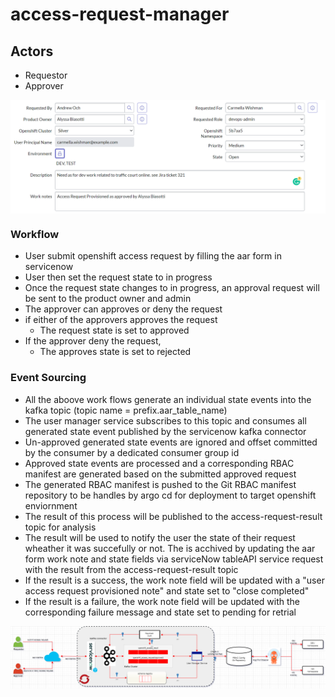# access-request-manager

## Actors
- Requestor
- Approver


<img align="center" width="1110" src="doc/AARForm.PNG">

### Workflow
- User submit openshift access request by filling the aar form in servicenow
- User then set the request state to in progress
- Once the request state changes to in progress, an approval request will be sent to the product owner and admin
- The approver can approves or deny the request
- if either of the approvers approves the request
	- The request state is set to approved
- If the approver deny the request, 
	- The approves state is set to rejected


### Event Sourcing
- All the aboove work flows generate an individual state events into the kafka topic (topic name = prefix.aar_table_name)
- The user manager service subscribes to this topic and consumes all generated state event published by the servicenow kafka connector
- Un-approved generated state events are ignored and offset committed by the consumer by a dedicated consumer group id
- Approved state events are processed and a corresponding RBAC manifest are generated based on the submitted approved request
- The generated RBAC manifest is pushed to the Git RBAC manifest repository to be handles by argo cd for deployment to target openshift enviornment
- The result of this process will be published to the access-request-result topic for analysis
- The result will be used to notify the user the state of their request wheather it was succefully or not. The is acchived by updating the aar form work note and state fields via serviceNow tableAPI service request with the result from the access-request-result topic
- If the result is a success, the work note field will be updated with a "user access request provisioned note" and state set to "close completed" 
- If the result is a failure, the work note field will be updated with the corresponding failure message and state set to pending for retrial 


<img align="center" width="1110" src="doc/user access manager.drawio.png">
